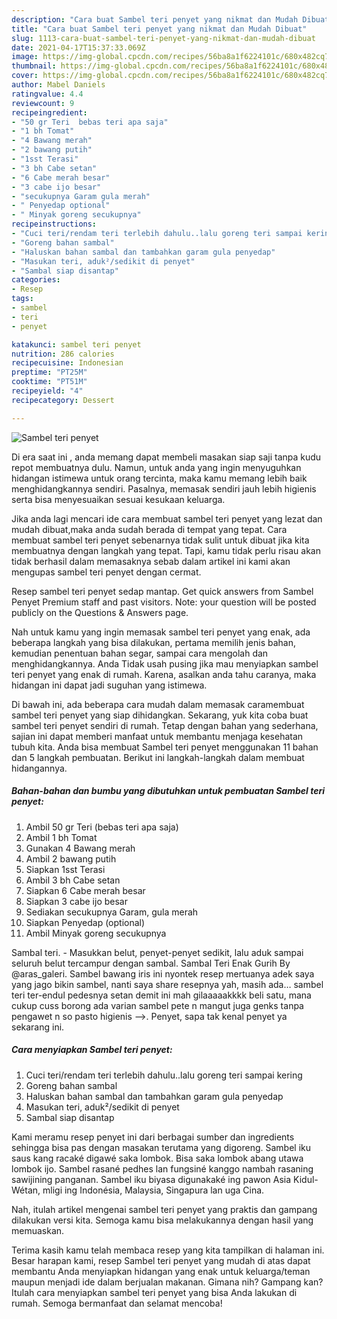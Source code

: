 ```yaml
---
description: "Cara buat Sambel teri penyet yang nikmat dan Mudah Dibuat"
title: "Cara buat Sambel teri penyet yang nikmat dan Mudah Dibuat"
slug: 1113-cara-buat-sambel-teri-penyet-yang-nikmat-dan-mudah-dibuat
date: 2021-04-17T15:37:33.069Z
image: https://img-global.cpcdn.com/recipes/56ba8a1f6224101c/680x482cq70/sambel-teri-penyet-foto-resep-utama.jpg
thumbnail: https://img-global.cpcdn.com/recipes/56ba8a1f6224101c/680x482cq70/sambel-teri-penyet-foto-resep-utama.jpg
cover: https://img-global.cpcdn.com/recipes/56ba8a1f6224101c/680x482cq70/sambel-teri-penyet-foto-resep-utama.jpg
author: Mabel Daniels
ratingvalue: 4.4
reviewcount: 9
recipeingredient:
- "50 gr Teri  bebas teri apa saja"
- "1 bh Tomat"
- "4 Bawang merah"
- "2 bawang putih"
- "1sst Terasi"
- "3 bh Cabe setan"
- "6 Cabe merah besar"
- "3 cabe ijo besar"
- "secukupnya Garam gula merah"
- " Penyedap optional"
- " Minyak goreng secukupnya"
recipeinstructions:
- "Cuci teri/rendam teri terlebih dahulu..lalu goreng teri sampai kering"
- "Goreng bahan sambal"
- "Haluskan bahan sambal dan tambahkan garam gula penyedap"
- "Masukan teri, aduk²/sedikit di penyet"
- "Sambal siap disantap"
categories:
- Resep
tags:
- sambel
- teri
- penyet

katakunci: sambel teri penyet 
nutrition: 286 calories
recipecuisine: Indonesian
preptime: "PT25M"
cooktime: "PT51M"
recipeyield: "4"
recipecategory: Dessert

---
```



![Sambel teri penyet](https://img-global.cpcdn.com/recipes/56ba8a1f6224101c/680x482cq70/sambel-teri-penyet-foto-resep-utama.jpg)

Di era  saat ini , anda memang dapat membeli masakan siap saji tanpa kudu repot membuatnya dulu. Namun, untuk anda yang ingin menyuguhkan hidangan istimewa untuk orang tercinta, maka kamu memang lebih baik menghidangkannya sendiri. Pasalnya, memasak sendiri jauh lebih higienis serta bisa menyesuaikan sesuai kesukaan keluarga.

Jika anda lagi mencari ide cara membuat sambel teri penyet yang lezat dan mudah dibuat,maka anda sudah berada di tempat yang tepat. Cara membuat sambel teri penyet  sebenarnya tidak sulit untuk dibuat jika kita membuatnya dengan langkah yang tepat. Tapi, kamu tidak perlu risau akan tidak berhasil dalam memasaknya 
sebab dalam artikel ini kami akan mengupas sambel teri penyet dengan cermat.  

Resep sambel teri penyet sedap mantap. Get quick answers from Sambel Penyet Premium staff and past visitors. Note: your question will be posted publicly on the Questions &amp; Answers page.

Nah untuk kamu yang ingin memasak sambel teri penyet yang enak, ada beberapa langkah yang bisa dilakukan, pertama memilih jenis bahan, kemudian penentuan bahan segar, sampai cara mengolah dan menghidangkannya. Anda Tidak usah pusing jika mau menyiapkan sambel teri penyet yang enak di rumah. Karena, asalkan anda  tahu caranya, maka hidangan ini dapat jadi suguhan yang istimewa.

Di bawah ini, ada beberapa cara mudah dalam memasak caramembuat sambel teri penyet yang siap dihidangkan. Sekarang, yuk kita coba buat sambel teri penyet sendiri di rumah. Tetap dengan bahan yang sederhana, sajian ini dapat memberi manfaat untuk membantu menjaga kesehatan tubuh kita. Anda bisa membuat Sambel teri penyet menggunakan 11 bahan dan 5 langkah pembuatan. Berikut ini langkah-langkah dalam membuat hidangannya.

<!--inarticleads1-->

##### Bahan-bahan dan bumbu yang dibutuhkan untuk pembuatan Sambel teri penyet:

1. Ambil 50 gr Teri  (bebas teri apa saja)
1. Ambil 1 bh Tomat
1. Gunakan 4 Bawang merah
1. Ambil 2 bawang putih
1. Siapkan 1sst Terasi
1. Ambil 3 bh Cabe setan
1. Siapkan 6 Cabe merah besar
1. Siapkan 3 cabe ijo besar
1. Sediakan secukupnya Garam, gula merah
1. Siapkan  Penyedap (optional)
1. Ambil  Minyak goreng secukupnya


Sambal teri. - Masukkan belut, penyet-penyet sedikit, lalu aduk sampai seluruh belut tercampur dengan sambal. Sambal Teri Enak Gurih By @aras_galeri. Sambel bawang iris ini nyontek resep mertuanya adek saya yang jago bikin sambel, nanti saya share resepnya yah, masih ada… sambel teri ter-endul pedesnya setan demit ini mah gilaaaaakkkk beli satu, mana cukup cuss borong ada varian sambel pete n mangut juga genks tanpa pengawet n so pasto higienis --&gt;. Penyet, sapa tak kenal penyet ya sekarang ini. 

<!--inarticleads2-->

##### Cara menyiapkan Sambel teri penyet:

1. Cuci teri/rendam teri terlebih dahulu..lalu goreng teri sampai kering
1. Goreng bahan sambal
1. Haluskan bahan sambal dan tambahkan garam gula penyedap
1. Masukan teri, aduk²/sedikit di penyet
1. Sambal siap disantap


Kami meramu resep penyet ini dari berbagai sumber dan ingredients sehingga bisa pas dengan masakan terutama yang digoreng. Sambel iku saus kang racaké digawé saka lombok. Bisa saka lombok abang utawa lombok ijo. Sambel rasané pedhes lan fungsiné kanggo nambah rasaning sawijining panganan. Sambel iku biyasa digunakaké ing pawon Asia Kidul-Wétan, mligi ing Indonésia, Malaysia, Singapura lan uga Cina. 

Nah, itulah artikel mengenai  sambel teri penyet  yang praktis dan gampang dilakukan versi kita. Semoga kamu bisa melakukannya dengan hasil yang memuaskan. 

Terima kasih kamu telah membaca resep yang kita tampilkan di halaman ini. Besar harapan kami, resep  Sambel teri penyet yang mudah di atas dapat membantu Anda menyiapkan hidangan yang enak untuk keluarga/teman maupun menjadi ide dalam berjualan makanan. Gimana nih? Gampang kan? Itulah cara menyiapkan sambel teri penyet yang bisa Anda lakukan di rumah. Semoga bermanfaat dan selamat mencoba!

